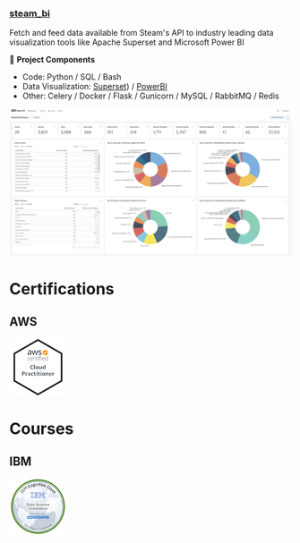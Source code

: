 ### [steam_bi](https://github.com/m-e-w/steam_bi)  
Fetch and feed data available from Steam's API to industry leading data visualization tools like Apache Superset and Microsoft Power BI

🌱 **Project Components**
- Code: Python / SQL / Bash
- Data Visualization: [Superset](https://superset.apache.org/)) / [PowerBI](https://powerbi.microsoft.com/en-us/)
- Other: Celery / Docker / Flask / Gunicorn / MySQL / RabbitMQ / Redis

![Screenshot](https://raw.githubusercontent.com/m-e-w/steam_bi/main/res/media/screenshots/superset_V1.01.00.png)

# Certifications
## AWS
[![Amazon Web Services Cloud Practitioner](./doc/images/badges/aws-certified-cloud-practitioner_102x102.png)](https://www.credly.com/badges/8a315097-b84a-40d6-8b8a-6b96816cf045/public_url)
# Courses
## IBM
[![Data Science Orientation](./doc/images/badges/data-science-orientation_102x102.png)](https://www.credly.com/badges/ef0d982b-6ea4-4ef1-bfb4-92e39cebccd5/public_url)
<!--
Hi there 👋
**m-e-w/m-e-w** is a ✨ _special_ ✨ repository because its `README.md` (this file) appears on your GitHub profile.

Here are some ideas to get you started:

- 🔭 I’m currently working on ...
[Steam BI](https://github.com/m-e-w/steam_bi)
![Screenshot](https://raw.githubusercontent.com/m-e-w/steam_bi/main/media/screenshots/Capture_04.PNG)
- 🌱 I’m currently practicing ...
  - Python
  - SQL
  - PowerBI
- 👯 I’m looking to collaborate on ...
- 🤔 I’m looking for help with ...
- 💬 Ask me about ...
- 📫 How to reach me: ...
- 😄 Pronouns: ...
- ⚡ Fun fact: ...
-->
